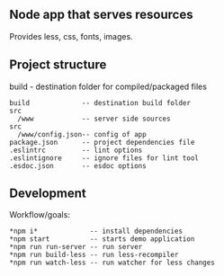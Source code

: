 Node app that serves resources
------------------

Provides less, css, fonts, images.

Project structure
-----------------

build - destination folder for compiled/packaged files

```
build             -- destination build folder
src
  /www   	      -- server side sources
src
  /www/config.json-- config of app
package.json      -- project dependencies file
.eslintrc         -- lint options
.eslintignore     -- ignore files for lint tool
.esdoc.json       -- esdoc options
```

Development
-----------------

Workflow/goals:
```
*npm i*             -- install dependencies
*npm start          -- starts demo application
*npm run run-server -- run server
*npm run build-less -- run less-recompiler
*npm run watch-less -- run watcher for less changes
```
